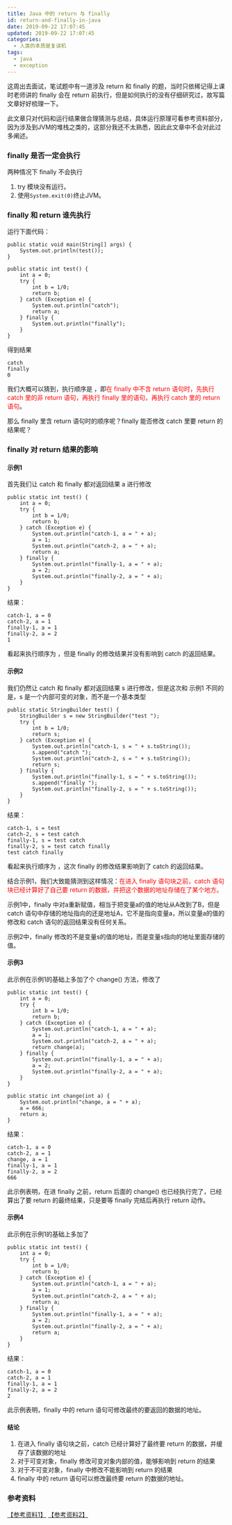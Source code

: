 ```yaml
---
title: Java 中的 return 与 finally
id: return-and-finally-in-java
date: 2019-09-22 17:07:45
updated: 2019-09-22 17:07:45
categories:
  - 人类的本质是复读机
tags:
  - java
  - exception
---
```

这周出去面试，笔试题中有一道涉及 return 和 finally 的题，当时只依稀记得上课时老师讲的 finally 会在 return 前执行，但是如何执行的没有仔细研究过，故写篇文章好好梳理一下。

此文章只对代码和运行结果做合理猜测与总结，具体运行原理可看参考资料部分，因为涉及到JVM的堆栈之类的，这部分我还不太熟悉，因此此文章中不会对此过多阐述。

<!-- MORE -->

### finally 是否一定会执行

两种情况下 finally 不会执行

1. try 模块没有运行。
2. 使用`System.exit(0)`终止JVM。

### finally 和 return 谁先执行

运行下面代码：
```
public static void main(String[] args) {
    System.out.println(test());
}

public static int test() {
    int a = 0;
    try {
        int b = 1/0;                    
        return b;                       
    } catch (Exception e) {
        System.out.println("catch");    
        return a;                       
    } finally {
        System.out.println("finally");  
    }
}
```
得到结果

```
catch
finally
0
```
我们大概可以猜到，执行顺序是 ，即<font color="red">在 finally 中不含 return 语句时，先执行 catch 里的非 return 语句，再执行 finally 里的语句，再执行 catch 里的 return 语句</font>。

那么 finally 里含 return 语句时的顺序呢？finally 能否修改 catch 里要 return 的结果呢？

### finally 对 return 结果的影响

#### 示例1

首先我们让 catch 和 finally 都对返回结果 a 进行修改
```
public static int test() {
    int a = 0;
    try {
        int b = 1/0;
        return b;
    } catch (Exception e) {
        System.out.println("catch-1, a = " + a);   
        a = 1;                                     
        System.out.println("catch-2, a = " + a);   
        return a;                                  
    } finally {
        System.out.println("finally-1, a = " + a); 
        a = 2;                                     
        System.out.println("finally-2, a = " + a); 
    }
}
```
结果：

```
catch-1, a = 0
catch-2, a = 1
finally-1, a = 1
finally-2, a = 2
1
```
看起来执行顺序为 ，但是 finally 的修改结果并没有影响到 catch 的返回结果。

#### 示例2

我们仍然让 catch 和 finally 都对返回结果 s 进行修改，但是这次和 示例1 不同的是，s 是一个内部可变的对象，而不是一个基本类型
```
public static StringBuilder test() {
    StringBuilder s = new StringBuilder("test ");
    try {
        int b = 1/0;
        return s;
    } catch (Exception e) {
        System.out.println("catch-1, s = " + s.toString());    
        s.append("catch ");                                    
        System.out.println("catch-2, s = " + s.toString());    
        return s;                                              
    } finally {
        System.out.println("finally-1, s = " + s.toString());  
        s.append("finally ");                                  
        System.out.println("finally-2, s = " + s.toString());  
    }
}
```
结果：
```
catch-1, s = test 
catch-2, s = test catch 
finally-1, s = test catch 
finally-2, s = test catch finally 
test catch finally 
```
看起来执行顺序为 ，这次 finally 的修改结果影响到了 catch 的返回结果。

结合示例1，我们大致能猜测到这样情况：<font color="red">在进入 finally 语句块之前，catch 语句块已经计算好了自己要 return 的数据，并把这个数据的地址存储在了某个地方。 </font>

示例1中，finally 中对a重新赋值，相当于把变量a的值的地址从A改到了B，但是 catch 语句中存储的地址指向的还是地址A，它不是指向变量a，所以变量a的值的修改和 catch 语句的返回结果没有任何关系。

示例2中，finally 修改的不是变量s的值的地址，而是变量s指向的地址里面存储的值。

#### 示例3

此示例在示例1的基础上多加了个 change() 方法，修改了 
```
public static int test() {
    int a = 0;
    try {
        int b = 1/0;
        return b;
    } catch (Exception e) {
        System.out.println("catch-1, a = " + a);   
        a = 1;                                     
        System.out.println("catch-2, a = " + a);   
        return change(a);                          
    } finally {
        System.out.println("finally-1, a = " + a); 
        a = 2;                                     
        System.out.println("finally-2, a = " + a); 
    }
}

public static int change(int a) {
    System.out.println("change, a = " + a);
    a = 666;
    return a;
}

```
结果：
```
catch-1, a = 0
catch-2, a = 1
change, a = 1
finally-1, a = 1
finally-2, a = 2
666
```
此示例表明，在进 finally 之前，return 后面的 change() 也已经执行完了，已经算出了要 return 的最终结果，只是要等 finally 完结后再执行 return 动作。

#### 示例4

此示例在示例1的基础上多加了 
```
public static int test() {
    int a = 0;
    try {
        int b = 1/0;
        return b;
    } catch (Exception e) {
        System.out.println("catch-1, a = " + a);   
        a = 1;                                     
        System.out.println("catch-2, a = " + a);   
        return a;                                  
    } finally {
        System.out.println("finally-1, a = " + a); 
        a = 2;                                     
        System.out.println("finally-2, a = " + a); 
        return a;                                  
    }
}
```
结果：

```
catch-1, a = 0
catch-2, a = 1
finally-1, a = 1
finally-2, a = 2
2
```
此示例表明，finally 中的 return 语句可修改最终的要返回的数据的地址。

#### 结论

1. 在进入 finally 语句块之前，catch 已经计算好了最终要 return 的数据，并缓存了该数据的地址
2. 对于可变对象，finally 修改可变对象内部的值，能够影响到 return 的结果
3. 对于不可变对象，finally 中修改不能影响到 return 的结果
4. finally 中的 return 语句可以修改最终要 return 的数据的地址。

### 参考资料

[【参考资料1】](https://blog.csdn.net/weixin_41005006/article/details/80643681)
[【参考资料2】](https://www.jianshu.com/p/841c63511b74)





